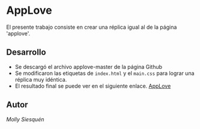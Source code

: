 # AppLove

El presente trabajo consiste en crear una réplica igual al de la página 'applove'.

## Desarrollo

* Se descargó el archivo applove-master de la página Github
* Se modificaron las etiquetas de `index.html` y el `main.css` para lograr una réplica muy idéntica.
* El resultado final se puede ver en el siguiente enlace. [AppLove](https://mollygreace.github.io/AppLove/)

## Autor
 _Molly Siesquén_
